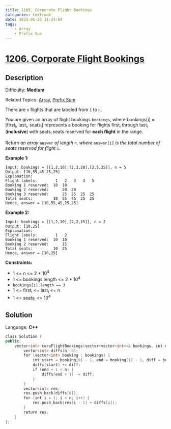 ```yaml
---
title: 1109. Corporate Flight Bookings
categories: Leetcode
date: 2023-01-23 11:24:04
tags:
    - Array
    - Prefix Sum
---
```


# [1206\. Corporate Flight Bookings](https://leetcode.com/problems/corporate-flight-bookings/)

## Description

Difficulty: **Medium**  

Related Topics: [Array](https://leetcode.com/tag/array/), [Prefix Sum](https://leetcode.com/tag/prefix-sum/)

There are `n` flights that are labeled from `1` to `n`.

You are given an array of flight bookings `bookings`, where bookings[i] = [first<sub>i</sub>, last<sub>i</sub>, seats<sub>i</sub>] represents a booking for flights first<sub>i</sub> through last<sub>i</sub> (**inclusive**) with seats<sub>i</sub> seats reserved for **each flight** in the range.

Return _an array_ `answer` _of length_ `n`_, where_ `answer[i]` _is the total number of seats reserved for flight_ `i`.

**Example 1:**

```
Input: bookings = [[1,2,10],[2,3,20],[2,5,25]], n = 5
Output: [10,55,45,25,25]
Explanation:
Flight labels:        1   2   3   4   5
Booking 1 reserved:  10  10
Booking 2 reserved:      20  20
Booking 3 reserved:      25  25  25  25
Total seats:         10  55  45  25  25
Hence, answer = [10,55,45,25,25]
```

**Example 2:**

```
Input: bookings = [[1,2,10],[2,2,15]], n = 2
Output: [10,25]
Explanation:
Flight labels:        1   2
Booking 1 reserved:  10  10
Booking 2 reserved:      15
Total seats:         10  25
Hence, answer = [10,25]

```

**Constraints:**

* 1 <= n <= 2 * 10<sup>4</sup>
* 1 <= bookings.length <= 2 * 10<sup>4</sup>
* `bookings[i].length == 3`
* 1 <= first<sub>i</sub> <= last<sub>i</sub> <= n
* 1 <= seats<sub>i</sub> <= 10<sup>4</sup>

## Solution

Language: **C++**

```C++
class Solution {
public:
    vector<int> corpFlightBookings(vector<vector<int>>& bookings, int n) {
        vector<int> diffs(n, 0);
        for (vector<int> booking : bookings) {
            int start = booking[0] - 1, end = booking[1] - 1, diff = booking[2];
            diffs[start] += diff;
            if (end + 1 < n) {
                diffs[end + 1] -= diff;
            }
        }
        vector<int> res;
        res.push_back(diffs[0]);
        for (int i = 1; i < n; i++) {
            res.push_back(res[i - 1] + diffs[i]);
        }
        return res;
    }
};
```

